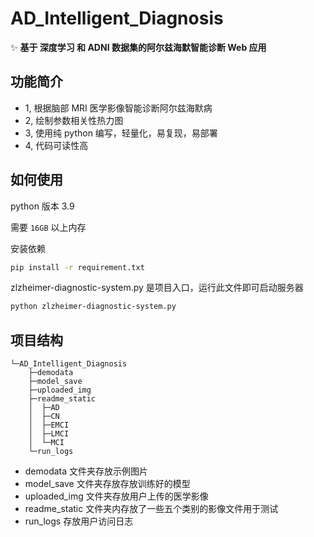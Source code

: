 # AD_Intelligent_Diagnosis

✨ **基于 深度学习 和 ADNI 数据集的阿尔兹海默智能诊断 Web 应用**


## 功能简介

- 1, 根据脑部 MRI 医学影像智能诊断阿尔兹海默病
- 2, 绘制参数相关性热力图
- 3, 使用纯 python 编写，轻量化，易复现，易部署
- 4, 代码可读性高

## 如何使用

python 版本 3.9

需要 `16GB` 以上内存

安装依赖

```bash
pip install -r requirement.txt
```

zlzheimer-diagnostic-system.py 是项目入口，运行此文件即可启动服务器

```bash
python zlzheimer-diagnostic-system.py
```

## 项目结构

```
└─AD_Intelligent_Diagnosis
    ├─demodata
    ├─model_save
    ├─uploaded_img
    ├─readme_static
    │  ├─AD
    │  ├─CN
    │  ├─EMCI
    │  ├─LMCI
    │  └─MCI
    └─run_logs
```

- demodata 文件夹存放示例图片
- model_save 文件夹存放存放训练好的模型
- uploaded_img 文件夹存放用户上传的医学影像
- readme_static 文件夹内存放了一些五个类别的影像文件用于测试
- run_logs 存放用户访问日志

